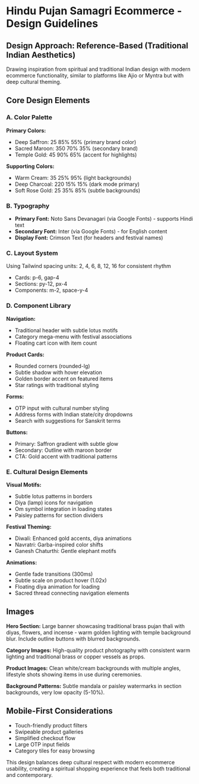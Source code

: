 # Hindu Pujan Samagri Ecommerce - Design Guidelines

## Design Approach: Reference-Based (Traditional Indian Aesthetics)
Drawing inspiration from spiritual and traditional Indian design with modern ecommerce functionality, similar to platforms like Ajio or Myntra but with deep cultural theming.

## Core Design Elements

### A. Color Palette
**Primary Colors:**
- Deep Saffron: 25 85% 55% (primary brand color)
- Sacred Maroon: 350 70% 35% (secondary brand)
- Temple Gold: 45 90% 65% (accent for highlights)

**Supporting Colors:**
- Warm Cream: 35 25% 95% (light backgrounds)
- Deep Charcoal: 220 15% 15% (dark mode primary)
- Soft Rose Gold: 25 35% 85% (subtle backgrounds)

### B. Typography
- **Primary Font:** Noto Sans Devanagari (via Google Fonts) - supports Hindi text
- **Secondary Font:** Inter (via Google Fonts) - for English content
- **Display Font:** Crimson Text (for headers and festival names)

### C. Layout System
Using Tailwind spacing units: 2, 4, 6, 8, 12, 16 for consistent rhythm
- Cards: p-6, gap-4
- Sections: py-12, px-4
- Components: m-2, space-y-4

### D. Component Library

**Navigation:**
- Traditional header with subtle lotus motifs
- Category mega-menu with festival associations
- Floating cart icon with item count

**Product Cards:**
- Rounded corners (rounded-lg)
- Subtle shadow with hover elevation
- Golden border accent on featured items
- Star ratings with traditional styling

**Forms:**
- OTP input with cultural number styling
- Address forms with Indian state/city dropdowns
- Search with suggestions for Sanskrit terms

**Buttons:**
- Primary: Saffron gradient with subtle glow
- Secondary: Outline with maroon border
- CTA: Gold accent with traditional patterns

### E. Cultural Design Elements

**Visual Motifs:**
- Subtle lotus patterns in borders
- Diya (lamp) icons for navigation
- Om symbol integration in loading states
- Paisley patterns for section dividers

**Festival Theming:**
- Diwali: Enhanced gold accents, diya animations
- Navratri: Garba-inspired color shifts
- Ganesh Chaturthi: Gentle elephant motifs

**Animations:**
- Gentle fade transitions (300ms)
- Subtle scale on product hover (1.02x)
- Floating diya animation for loading
- Sacred thread connecting navigation elements

## Images
**Hero Section:** Large banner showcasing traditional brass pujan thali with diyas, flowers, and incense - warm golden lighting with temple background blur. Include outline buttons with blurred backgrounds.

**Category Images:** High-quality product photography with consistent warm lighting and traditional brass or copper vessels as props.

**Product Images:** Clean white/cream backgrounds with multiple angles, lifestyle shots showing items in use during ceremonies.

**Background Patterns:** Subtle mandala or paisley watermarks in section backgrounds, very low opacity (5-10%).

## Mobile-First Considerations
- Touch-friendly product filters
- Swipeable product galleries
- Simplified checkout flow
- Large OTP input fields
- Category tiles for easy browsing

This design balances deep cultural respect with modern ecommerce usability, creating a spiritual shopping experience that feels both traditional and contemporary.